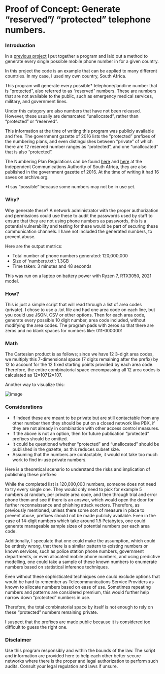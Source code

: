 # Proof of Concept: Generate “reserved”/ “protected” telephone numbers.

### Introduction
In a [previous project](https://github.com/rubileandro/Python-Projects/tree/main/Country%20Phone%20Number%20Generator) I put together a program and laid out a method to generate every single possible mobile phone number in for a given country.

In this project the code is an example that can be applied to many different countries. In my case, I used my own country, South Africa.

This program will generate every possible* telephone/landline number that is “protected”, also referred to as “reserved” numbers. These are numbers that are not available to the public, such as emergency medical services, military, and government lines. 

Under this category are also numbers that have not been released. However, these usually are demarcated “unallocated”, rather than “protected” or “reserved”.

This information at the time of writing this program was publicly available and free. The government gazette of 2016 lists the “protected” prefixes of the numbering plans, and even distinguishes between “private” of which there are 12 reserved number ranges as “protected”, and one “unallocated” that is also “protected”.

The Numbering Plan Regulations can be found [here](https://www.ellipsis.co.za/wp-content/uploads/2016/03/Numbering-Plan-Regulations-2016.pdf) and [here](https://www.icasa.org.za/legislation-and-regulations/numbering-plan-regulations) at the Independent Communications Authority of South Africa, they are also published in the government gazette of 2016. At the time of writing it had 16 saves on archive.org.

*I say “possible” because some numbers may not be in use yet.

### Why?
Why generate these? A network administrator with the proper authorization and permissions could use these to audit the passwords used by staff to ensure that they are not using phone numbers as passwords, this is a potential vulnerability and testing for these would be part of securing these communication channels. 
I have not included the generated numbers, to prevent abuse. 

Here are the output metrics: 
- Total number of phone numbers generated: 120,000,000
- Size of 'numbers.txt': 1.3GB
- Time taken: 3 minutes and 48 seconds

This was run on a laptop on battery power with Ryzen 7, RTX3050, 2021 model.

### How?
This is just a simple script that will read through a list of area codes (private). I chose to use a .txt file and had one area code on each line, but you could use JSON, CSV or other options. Then for each area  code, generate every possible 10 digit number, area code included, without modifying the area codes. The program pads with zeros so that there are zeros and no blank spaces for numbers like:
011-0000001 

### Math
The Cartesian product is as follows; since we have 12 3-digit area codes, we multiply this 7-dimensional space (7 digits remaining after the prefix) by 12 to account for the 12 fixed starting points provided by each area code. Therefore, the entire combinatorial space encompassing all 12 area codes is calculated as 12×10712×107.

Another way to visualize this:

![image](https://github.com/rubileandro/Python-Projects/assets/93342175/1568d887-b456-4ffc-a23d-0b4609dff366)

 
### Considerations
-	If indeed these are meant to be private but are still contactable from any other number then they should be put on a closed network like PBX, if they are not already in combination with other access control measures.
-	If the above is not an option, then for future publication “protected” prefixes should be omitted.
-	It could be questioned whether “protected” and “unallocated” should be published in the gazette, as this reduces subset size. 
-	Assuming that the numbers are contactable, it would not take too much work to find in-use private numbers.

Here is a theoretical scenario to understand the risks and implication of publishing these prefixes:

While the completed list is 120,000,000 numbers, someone does not need to try every single one. They would only need to pick for example 5 numbers at random, per private area code, and then through trial and error phone them and see if there is an answer, which would open the door for further reconnaissance and phishing attack vectors.
Therefore, as previously mentioned, unless there some sort of measure in place to prevent abuse, prefixes should not be made publicly available. 
Even in the case of 14-digit numbers which take around 1.5 Petabytes, one could generate manageable sample sizes of potential numbers per each area code. 

Additionally, I speculate that one could make the assumption, which could be entirely wrong, that there is a similar pattern to existing numbers or known services, such as police station phone numbers, government departments, or even allocated mobile phone numbers, and using predictive modelling, one could take a sample of these known numbers to enumerate numbers based on statistical inference techniques. 

Even without these sophisticated techniques one could exclude options that would be hard to remember as Telecommunications Service Providers as known to allocate numbers based on ease of use. Sometimes repeating numbers and patterns are considered premium, this would further help narrow down “protected” numbers in use.

Therefore, the total combinatorial space by itself is not enough to rely on these “protected” numbers remaining private.

I suspect that the prefixes are made public because it is considered too difficult to guess the right one. 

### Disclaimer
Use this program responsibly and within the bounds of the law. The script and information are provided here to help each other better secure networks where there is the proper and legal authorization to perform such audits. Consult your legal regulation and laws if unsure.
